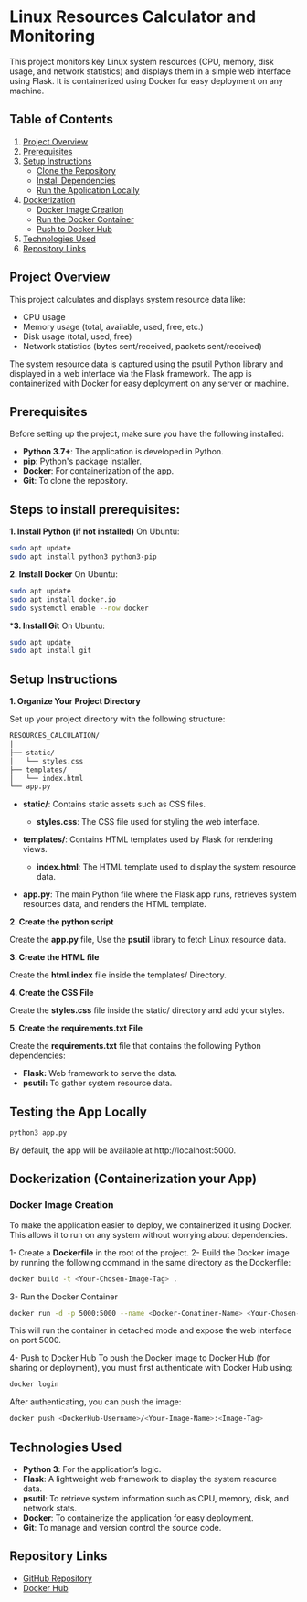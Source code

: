 # Linux Resources Calculator and Monitoring
This project monitors key Linux system resources (CPU, memory, disk usage, and network statistics) and displays them in a simple web interface using Flask. It is containerized using Docker for easy deployment on any machine.

## Table of Contents
1. [Project Overview](#Project-Overview)
2. [Prerequisites](#Prerequisites)
3. [Setup Instructions](#Setup-Instructions)
   - [Clone the Repository](#Clone-the-Repository)
   - [Install Dependencies](#Install-Dependencies)
   - [Run the Application Locally](#Run-the-Application-Locally)
4. [Dockerization](#Dockerization)
   - [Docker Image Creation](#Docker-Image-Creation)
   - [Run the Docker Container](#Run-the-Docker-Container)
   - [Push to Docker Hub](#Push-to-Docker-Hub)
5. [Technologies Used](#Technologies-Used)
6. [Repository Links](#Repository-Links)

## **Project Overview**
This project calculates and displays system resource data like:
 
  - CPU usage
  - Memory usage (total, available, used, free, etc.)
  - Disk usage (total, used, free)
  - Network statistics (bytes sent/received, packets sent/received)

The system resource data is captured using the psutil Python library and displayed in a web interface via the Flask framework. The app is containerized with Docker for easy deployment on any server or machine.


## **Prerequisites**
Before setting up the project, make sure you have the following installed:

  - **Python 3.7+**: The application is developed in Python.
  - **pip**: Python's package installer.
  - **Docker**: For containerization of the app.
  - **Git**: To clone the repository.

## **Steps to install prerequisites:**
**1.  Install Python (if not installed)**
On Ubuntu:
```bash
sudo apt update
sudo apt install python3 python3-pip
```
**2. Install Docker** On Ubuntu:
```bash
sudo apt update
sudo apt install docker.io
sudo systemctl enable --now docker
```
***3. Install Git** On Ubuntu:
```bash
sudo apt update
sudo apt install git
```

## **Setup Instructions**

**1. Organize Your Project Directory**

Set up your project directory with the following structure:
```bash
RESOURCES_CALCULATION/
│
├── static/
│   └── styles.css
├── templates/
│   └── index.html
└── app.py
```
- **static/**: Contains static assets such as CSS files.
  - **styles.css**: The CSS file used for styling the web interface.
  
- **templates/**: Contains HTML templates used by Flask for rendering views.
  - **index.html**: The HTML template used to display the system resource data.

- **app.py**: The main Python file where the Flask app runs, retrieves system resources data, and renders the HTML template.


**2. Create the python script**

Create the **app.py** file, Use the **psutil** library to fetch Linux resource data.

**3. Create the HTML file**

Create the **html.index** file inside the templates/ Directory.

**4. Create the CSS File**

Create the **styles.css** file inside the static/ directory and add your styles.

**5. Create the requirements.txt File**

Create the **requirements.txt** file that contains the following Python dependencies:

- **Flask:** Web framework to serve the data.
- **psutil:** To gather system resource data.

## Testing the App Locally
```bash
python3 app.py
```
By default, the app will be available at http://localhost:5000.


## **Dockerization** (Containerization your App)
### **Docker Image Creation**
To make the application easier to deploy, we containerized it using Docker. This allows it to run on any system without worrying about dependencies.

1- Create a **Dockerfile** in the root of the project.
2- Build the Docker image by running the following command in the same directory as the Dockerfile:

```bash
docker build -t <Your-Chosen-Image-Tag> .
```
3- Run the Docker Container
```bash
docker run -d -p 5000:5000 --name <Docker-Conatiner-Name> <Your-Chosen-Image-Tag>
```
This will run the container in detached mode and expose the web interface on port 5000.

4- Push to Docker Hub
To push the Docker image to Docker Hub (for sharing or deployment), you must first authenticate with Docker Hub using:

```bash
docker login
```
After authenticating, you can push the image:
```bash
docker push <DockerHub-Username>/<Your-Image-Name>:<Image-Tag>
```

## **Technologies Used**
- **Python 3**: For the application’s logic.
- **Flask**: A lightweight web framework to display the system resource data.
- **psutil**: To retrieve system information such as CPU, memory, disk, and network stats.
- **Docker**: To containerize the application for easy deployment.
- **Git**: To manage and version control the source code.

## **Repository Links**
- [GitHub Repository](https://github.com/MaiMHanafi/Linux-Resources-Calculator-Monitoring)
- [Docker Hub](https://hub.docker.com/repository/docker/maihanafi/linux-resource-monitor/general)

